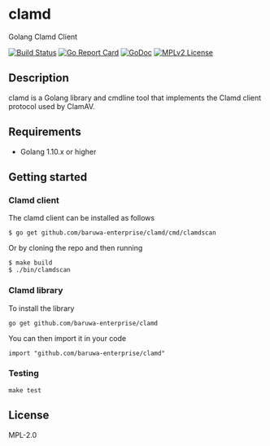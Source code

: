 # clamd

Golang Clamd Client

[![Build Status](https://travis-ci.org/baruwa-enterprise/clamd.svg?branch=master)](https://travis-ci.org/baruwa-enterprise/clamd)
[![Go Report Card](https://goreportcard.com/badge/github.com/baruwa-enterprise/clamd)](https://goreportcard.com/report/github.com/baruwa-enterprise/clamd)
[![GoDoc](https://godoc.org/github.com/baruwa-enterprise/clamd?status.svg)](https://godoc.org/github.com/baruwa-enterprise/clamd)
[![MPLv2 License](https://img.shields.io/badge/license-MPLv2-blue.svg?style=flat-square)](https://www.mozilla.org/MPL/2.0/)

## Description

clamd is a Golang library and cmdline tool that implements the
Clamd client protocol used by ClamAV.

## Requirements

* Golang 1.10.x or higher

## Getting started

### Clamd client

The clamd client can be installed as follows

```console
$ go get github.com/baruwa-enterprise/clamd/cmd/clamdscan
```

Or by cloning the repo and then running

```console
$ make build
$ ./bin/clamdscan
```

### Clamd library

To install the library

```console
go get github.com/baruwa-enterprise/clamd
```

You can then import it in your code

```golang
import "github.com/baruwa-enterprise/clamd"
```

### Testing

``make test``

## License

MPL-2.0
